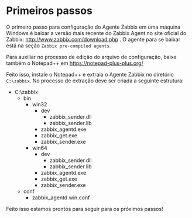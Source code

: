# Primeiros passos

O primeiro passo para configuração do Agente Zabbix em uma máquina Windows é baixar a versão mais recente do Zabbix Agent no site oficial do Zabbix: http://www.zabbix.com/download.php .
O agente para se baixar está na seção `Zabbix pre-compiled agents`.

Para auxiliar no processo de edição do arquivo de configuração, baixe também o Notepad++ em https://notepad-plus-plus.org/

Feito isso, instale o Notepad++ e extraia o Agente Zabbix no diretório `C:\zabbix`. No processo de extração deve ser criada a seguinte estrutura:

*   C:\zabbix
    *   bin
        *   win32
            *   dev
                *   zabbix_sender.dll
                *   zabbix_sender.lib
            *   zabbix_agentd.exe
            *   zabbix_get.exe
            *   zabbix_sender.exe
        *   win64
            *   dev
                *   zabbix_sender.dll
                *   zabbix_sender.lib
            *   zabbix_agentd.exe
            *   zabbix_get.exe
            *   zabbix_sender.exe
    *   conf
        *   zabbix_agentd.win.conf

Feito isso estamos prontos para seguir para os próximos passos!